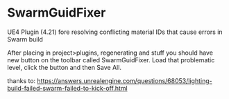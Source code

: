 # SwarmGuidFixer
UE4 Plugin (4.21) fore resolving conflicting material IDs that cause errors in Swarm build

After placing in project>plugins, regenerating and stuff you should have new button on the toolbar called SwarmGuidFixer.
Load that problematic level, click the button and then Save All.

thanks to:
https://answers.unrealengine.com/questions/68053/lighting-build-failed-swarm-failed-to-kick-off.html

